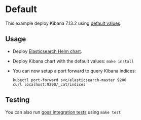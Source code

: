 # Default

This example deploy Kibana 7.13.2 using [default values][].


## Usage

* Deploy [Elasticsearch Helm chart][].

* Deploy Kibana chart with the default values: `make install`

* You can now setup a port forward to query Kibana indices:

  ```
  kubectl port-forward svc/elasticsearch-master 9200
  curl localhost:9200/_cat/indices
  ```


## Testing

You can also run [goss integration tests][] using `make test`


[elasticsearch helm chart]: https://github.com/elastic/helm-charts/tree/7.13/elasticsearch/examples/default/
[goss integration tests]: https://github.com/elastic/helm-charts/tree/7.13/kibana/examples/default/test/goss.yaml
[default values]: https://github.com/elastic/helm-charts/tree/7.13/kibana/values.yaml
